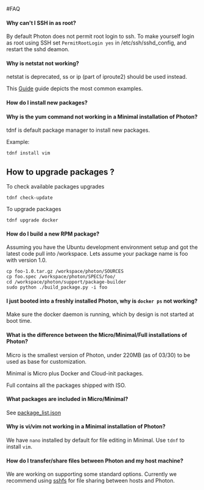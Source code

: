 #FAQ

#### Why can't I SSH in as root?

By default Photon does not permit root login to ssh. To make yourself login as root using
SSH set <code>PermitRootLogin yes</code> in /etc/ssh/sshd_config, and restart the sshd deamon.

#### Why is netstat not working?

netstat is deprecated, ss or ip (part of iproute2) should be used instead.

This [Guide](https://dougvitale.wordpress.com/2011/12/21/deprecated-linux-networking-commands-and-their-replacements/) guide depicts the most common examples.

#### How do I install new packages?
#### Why is the yum command not working in a Minimal installation of Photon?

tdnf is default package manager to install new packages.

Example:
```
tdnf install vim
```
## How to upgrade packages ?

To check available packages upgrades

```
tdnf check-update
```
To upgrade packages 

```
tdnf upgrade docker
```

#### How do I build a new RPM package?

Assuming you have the Ubuntu development environment setup and got the latest code pull into /workspace.
Lets assume your package name is foo with version 1.0.

```
cp foo-1.0.tar.gz /workspace/photon/SOURCES
cp foo.spec /workspace/photon/SPECS/foo/
cd /workspace/photon/support/package-builder
sudo python ./build_package.py -i foo
```

#### I just booted into a freshly installed Photon, why is ```docker ps``` not working?

Make sure the docker daemon is running, which by design is not started at boot time.

#### What is the difference between the Micro/Minimal/Full installations of Photon?
Micro is the smallest version of Photon, under 220MB (as of 03/30) to be used as base for customization.

Minimal is Micro plus Docker and Cloud-init packages.

Full contains all the packages shipped with ISO.

#### What packages are included in Micro/Minimal?
See [package_list.json](../installer/package_list.json)

#### Why is vi/vim not working in a Minimal installation of Photon?

We have `nano` installed by default for file editing in Minimal. Use `tdnf` to install `vim`.

#### How do I transfer/share files between Photon and my host machine?

We are working on supporting some standard options. Currently we recommend using [sshfs](https://wiki.archlinux.org/index.php/sshfs) for file sharing between hosts and Photon.
